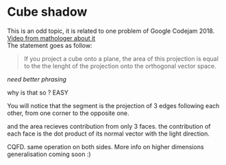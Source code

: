 

# Cube shadow

This is an odd topic, it is related to one problem of Google Codejam 2018.
[Video from mathologer about it](https://www.youtube.com/watch?v=rAHcZGjKVvg)  
The statement goes as follow:
> If you project a cube onto a plane, the area of this projection is equal to the
the lenght of the projection onto the orthogonal vector space.

_need better phrasing_

why is that so ?
EASY

You will notice that the segment is the projection of 3 edges following each other,
from one corner to the opposite one.

and the area recieves contribution from only 3 faces.
the contribution of each face is the dot product of its normal vector with the light direction.

CQFD. same operation on both sides. More info on higher dimensions generalisation coming soon :)
